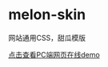 # melon-skin
网站通用CSS，甜瓜模版

<a href="https://pwstrick.github.io/melon-skin/" target="_blank">点击查看PC端网页在线demo</a>
